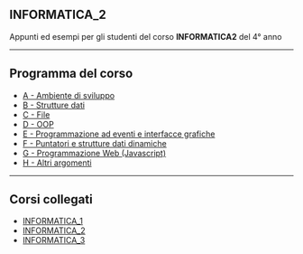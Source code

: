## INFORMATICA_2
Appunti ed esempi per gli studenti del corso **INFORMATICA2** del 4° anno

---
## Programma del corso
- [A - Ambiente di sviluppo](A-Ambiente_di_sviluppo/README.md) 
- [B - Strutture dati](B-Strutture_dati/README.md) 
- [C - File](C-File/README.md) 
- [D - OOP](D-OOP/README.md) 
- [E - Programmazione ad eventi e interfacce grafiche](E-Programmazione_ad_eventi_e_interfacce_grafiche/README.md) 
- [F - Puntatori e strutture dati dinamiche](F-Puntatori_e_strutture_dati_dinamiche/README.md)  
- [G - Programmazione Web (Javascript)](G-Programmazione_Web_(Javascript)/README.md) 
- [H - Altri argomenti](H-Misc/README.md) 

---
## Corsi collegati
- [INFORMATICA_1](https://github.com/filippo-bilardo/INFORMATICA_1)
- [INFORMATICA_2](https://github.com/filippo-bilardo/INFORMATICA_2)
- [INFORMATICA_3](https://github.com/filippo-bilardo/INFORMATICA_3_PHP)
